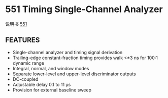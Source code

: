 <!-- 551.md --- 
;; 
;; Description: 
;; Author: Hongyi Wu(吴鸿毅)
;; Email: wuhongyi@qq.com 
;; Created: 四 6月  1 14:38:54 2017 (+0800)
;; Last-Updated: 五 6月  2 18:19:57 2017 (+0800)
;;           By: Hongyi Wu(吴鸿毅)
;;     Update #: 2
;; URL: http://wuhongyi.cn -->

# 551  Timing Single-Channel Analyzer

说明书 [551](http://wuhongyi.cn/DAQNote/pdf/ElectronicsModules/ORTEC/551.pdf)


## FEATURES

- Single-channel analyzer and timing signal derivation
- Trailing-edge constant-fraction timing
provides walk <±3 ns for 100:1
dynamic range
- Integral, normal, and window modes
- Separate lower-level and upper-level
discriminator outputs
- DC-coupled
- Adjustable delay 0.1 to 11 μs
- Provision for external baseline sweep

<!-- 551.md ends here -->
